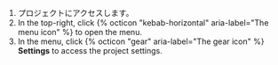 1. プロジェクトにアクセスします。
1. In the top-right, click {% octicon "kebab-horizontal" aria-label="The menu icon" %} to open the menu.
1. In the menu, click {% octicon "gear" aria-label="The gear icon" %} **Settings** to access the project settings.
